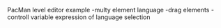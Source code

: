 PacMan level editor example
-multy element language
-drag elements
-controll variable expression of language selection